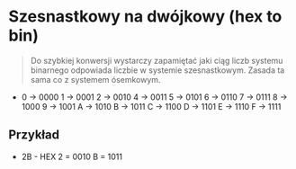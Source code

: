 Szesnastkowy na dwójkowy (hex to bin)
=====================================

>Do szybkiej konwersji wystarczy zapamiętać jaki ciąg liczb systemu binarnego odpowiada liczbie w systemie szesnastkowym.
Zasada ta sama co z systemem ósemkowym.

+ 0 -> 0000
1 -> 0001
2 -> 0010
4 -> 0011
5 -> 0101
6 -> 0110
7 -> 0111
8 -> 1000
9 -> 1001
A -> 1010
B -> 1011
C -> 1100
D -> 1101
E -> 1110
F -> 1111

Przykład
--------

* 2B - HEX
2 = 0010
B = 1011
